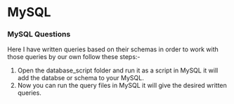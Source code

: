 # MySQL
### MySQL Questions
Here I have written queries based on their schemas in order to work with those queries by our own follow these steps:-

1. Open the database_script folder and run it as a script in MySQL it will add the databse or schema to your MySQL.
2. Now you can run the query files in MySQL it will give the desired written queries.
